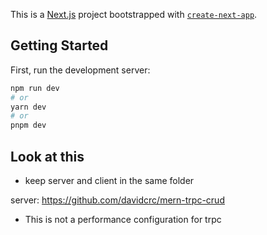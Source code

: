 This is a [Next.js](https://nextjs.org/) project bootstrapped with [`create-next-app`](https://github.com/vercel/next.js/tree/canary/packages/create-next-app).

## Getting Started

First, run the development server:

```bash
npm run dev
# or
yarn dev
# or
pnpm dev
```

## Look at this

- keep server and client in the same folder

server: https://github.com/davidcrc/mern-trpc-crud

- This is not a performance configuration for trpc

